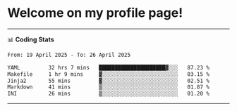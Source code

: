 # Welcome on my profile page!
<!-- print(("dralla"[::-1]+"s").capitalize()) -->

<!-- ---
👨🏻‍💻 **Busy With**
* Learning new Skills.
* Building small Projects.
* Being helpful. -->

---
📊 **Coding Stats**
<!--START_SECTION:waka-->

```txt
From: 19 April 2025 - To: 26 April 2025

YAML         32 hrs 7 mins   █████████████████████▓░░░   87.23 %
Makefile     1 hr 9 mins     ▓░░░░░░░░░░░░░░░░░░░░░░░░   03.15 %
Jinja2       55 mins         ▓░░░░░░░░░░░░░░░░░░░░░░░░   02.51 %
Markdown     41 mins         ▒░░░░░░░░░░░░░░░░░░░░░░░░   01.87 %
INI          26 mins         ▒░░░░░░░░░░░░░░░░░░░░░░░░   01.20 %
```

<!--END_SECTION:waka-->
---
